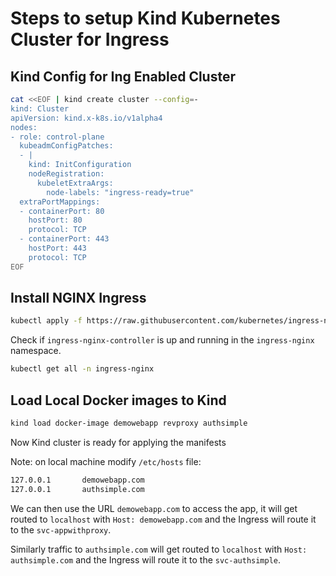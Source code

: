 # Steps to setup Kind Kubernetes Cluster for Ingress

## Kind Config for Ing Enabled Cluster

```bash
cat <<EOF | kind create cluster --config=-
kind: Cluster
apiVersion: kind.x-k8s.io/v1alpha4
nodes:
- role: control-plane
  kubeadmConfigPatches:
  - |
    kind: InitConfiguration
    nodeRegistration:
      kubeletExtraArgs:
        node-labels: "ingress-ready=true"
  extraPortMappings:
  - containerPort: 80
    hostPort: 80
    protocol: TCP
  - containerPort: 443
    hostPort: 443
    protocol: TCP
EOF
```

## Install NGINX Ingress

```bash
kubectl apply -f https://raw.githubusercontent.com/kubernetes/ingress-nginx/main/deploy/static/provider/kind/deploy.yaml
```

Check if `ingress-nginx-controller` is up and running in the `ingress-nginx` namespace.

```bash
kubectl get all -n ingress-nginx
```

## Load Local Docker images to Kind

```bash
kind load docker-image demowebapp revproxy authsimple
```

Now Kind cluster is ready for applying the manifests

Note: on local machine modify `/etc/hosts` file:
```txt
127.0.0.1       demowebapp.com
127.0.0.1       authsimple.com
```

We can then use the URL `demowebapp.com` to access the app, it will get routed to `localhost` with `Host: demowebapp.com` and the Ingress will route it to the `svc-appwithproxy`.

Similarly traffic to `authsimple.com` will get routed to `localhost` with `Host: authsimple.com` and the Ingress will route it to the `svc-authsimple`.